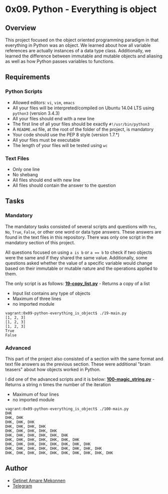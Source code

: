 # 0x09. Python - Everything is object

## Overview
This project focused on the object oriented programming paradigm in that everything in Python was an object. We learned about how all variable references are actually instances of a data type class. Additionally, we learned the difference between immutable and mutable objects and aliasing as well as how Python passes variables to functions.

## Requirements
### Python Scripts
* Allowed editors: `vi`, `vim`, `emacs`
* All your files will be interpreted/compiled on Ubuntu 14.04 LTS using `python3` (version 3.4.3)
* All your files should end with a new line
* The first line of all your files should be exactly `#!/usr/bin/python3`
* A `README.md` file, at the root of the folder of the project, is mandatory
* Your code should use the PEP 8 style (version 1.7.*)
* All your files must be executable
* The length of your files will be tested using `wc`

### Text Files
* Only one line
* No shebang
* All files should end with new line
* All files should contain the answer to the question

## Tasks
### Mandatory
The mandatory tasks consisted of several scripts and questions with `Yes`, `No`, `True`, `False`, or other one word or data type answers. These answers are found in the text files in this repository. There was only one script in the mandatory section of this project.

All questions focused on using `a is b` or `a == b` to check if two objects were the same and if they shared the same value. Additionally, some questions asked whether the value of a specific variable would change based on their immutable or mutable nature and the operations applied to them.

The only script is as follows:
**[19-copy_list.py](19-copy_list.py)** - Returns a copy of a list
* Input list contains any type of objects
* Maximum of three lines
* no imported module
```
vagrant:0x09-python-everything_is_object$ ./19-main.py
[1, 2, 3]
[1, 2, 3]
[1, 2, 3]
True
False
```
### Advanced
This part of the project also consisted of a section with the same format and text file answers as the previous section. These were additional "brain teasers" about how objects worked in Python.

I did one of the advanced scripts and it is below:
**[100-magic_string.py](100-magic_string.py)** - Returns a string n times the number of the iteration
* Maximum of four lines
* no imported module
```
vagrant:0x09-python-everything_is_object$ ./100-main.py
DHK
DHK, DHK
DHK, DHK, DHK
DHK, DHK, DHK, DHK
DHK, DHK, DHK, DHK, DHK
DHK, DHK, DHK, DHK, DHK, DHK
DHK, DHK, DHK, DHK, DHK, DHK, DHK
DHK, DHK, DHK, DHK, DHK, DHK, DHK, DHK
DHK, DHK, DHK, DHK, DHK, DHK, DHK, DHK, DHK
DHK, DHK, DHK, DHK, DHK, DHK, DHK, DHK, DHK, DHK
```
## Author
- [Getinet Amare Mekonnen ](https://github.com/gama1221)
- [Telegram](https://t.me/gama2112)
